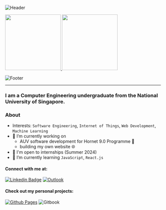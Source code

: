 ![Header](https://capsule-render.vercel.app/api?type=waving&color=0:6685f6,100:8570ee&height=250&section=header&text=Hi,%20I%27m%20ShengBin&fontSize=70&fontColor=19233f&animation=fadeIn)

<a href="https://github.com/ShengBin-101">
  <img height="180em" src="https://github-readme-stats.vercel.app/api?username=ShengBin-101&title_color=6685f6&text_color=8570ee&bg_color=19233f&show_icons=true&hide_border=true" />
</a>
<a href="https://github.com/ShengBIn-101">
  <img height="180em" src="https://github-readme-stats.vercel.app/api/top-langs/?username=ShengBin-101&title_color=6685f6&text_color=8570ee&bg_color=19233f&layout=compact&show_icons=true&hide_border=true" />
</a>

![Footer](https://capsule-render.vercel.app/api?type=waving&color=0:6685f6,100:8570ee&height=150&section=footer)

---

### I am a Computer Engineering undergraduate from the National University of Singapore.

### About

- Interests: `Software Engineering`, `Internet of Things`, `Web Development`, `Machine Learning`
- 🔭 I’m currently working on
    - AUV software development for Hornet 9.0 Programme 👀
    - building my own website 🌐
- 💼 I'm open to internships (Summer 2024)
- 📖 I’m currently learning `JavaScript`, `React.js`

#### Connect with me at:
[![Linkedin Badge](https://img.shields.io/badge/-ShengBin-blue?style=flat-square&logo=Linkedin&logoColor=white&link=https://www.linkedin.com/in/shengbinchan/)](https://www.linkedin.com/in/shengbinchan/)
[![Outlook](https://img.shields.io/badge/Microsoft_Outlook-0078D4?style=for-the-badge&logo=microsoft-outlook&logoColor=white)](shengbin.chan@u.nus.edu)

#### Check out my personal projects:
[![Github Pages](https://img.shields.io/badge/github%20pages-121013?style=for-the-badge&logo=github&logoColor=white)](https://shengbin-101.github.io/portfolio-site/)
![Gitbook](https://leftover-ice.gitbook.io/resources/)

<!-- For more markdown badges go here: https://github.com/a11y-badges/a11y-markdown-badges -->
